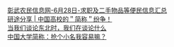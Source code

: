   
[彰武农民信息网-6月28日-求职及二手物品等便民信息汇总](http://www.dianyue.me/archives/821/jlbphgc0v5avqxhf/)  
[研途分享 | 中国高校的＂简称＂纷争！](http://www.dianyue.me/archives/886/djp7neewysxxpfw6/)  
[当我们谈论东北时，我们在谈论什么](http://www.dianyue.me/archives/715/u01cnbc91yealuhp/)  
[中国大学简称：抢个小名我容易嘛？](http://www.dianyue.me/archives/125/f2qkbw23314qwokl/)
